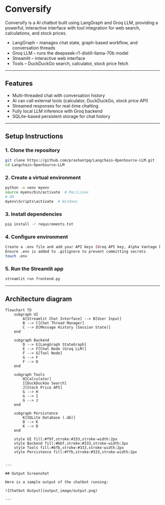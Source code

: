 # Conversify

Conversify is a AI chatbot built using LangGraph and Groq LLM, providing a powerful, interactive interface with tool integration for web search, calculations, and stock prices.
- LangGraph – manages chat state, graph-based workflow, and conversation threads
- Groq LLM – runs the deepseek-r1-distill-llama-70b model 
- Streamlit – interactive web interface
- Tools – DuckDuckGo search, calculator, stock price fetch

---

## **Features**

- Multi-threaded chat with conversation history
- AI can call external tools (calculator, DuckDuckGo, stock price API)
- Streamed responses for real-time chatting
- Fully local LLM inference with Groq backend
- SQLite-based persistent storage for chat history

---

## Setup Instructions

### 1. Clone the repository

```bash
git clone https://github.com/prashantpq/Langchain-OpenSource-LLM.git
cd Langchain-OpenSource-LLM
```

### 2. Create a virtual environment
```bash
python -m venv myenv
source myenv/bin/activate  # Mac/Linux
# OR
myenv\Scripts\activate  # Windows
```

### 3. Install dependencies
```bash
pip install -r requirements.txt
```

### 4. Configure environment
```bash
Create a .env file and add your API keys (Groq API key, Alpha Vantage key)
Ensure .env is added to .gitignore to prevent committing secrets
touch .env

```

### 5. Run the Streamlit app
```bash
streamlit run frontend.py
```

---
## Architecture diagram
```mermaid
flowchart TD
    subgraph UI
        A[Streamlit Chat Interface] --> B[User Input]
        B --> C[Chat Thread Manager]
        C --> D[Message History (Session State)]
    end

    subgraph Backend
        D --> E[LangGraph StateGraph]
        E --> F[Chat Node (Groq LLM)]
        F --> G[Tool Node]
        G --> F
        F --> D
    end

    subgraph Tools
        H[Calculator] 
        I[DuckDuckGo Search]
        J[Stock Price API]
        G --> H
        G --> I
        G --> J
    end

    subgraph Persistence
        K[SQLite Database (.db)]
        D --> K
        K --> D
    end

    style UI fill:#f9f,stroke:#333,stroke-width:2px
    style Backend fill:#bbf,stroke:#333,stroke-width:2px
    style Tools fill:#bfb,stroke:#333,stroke-width:2px
    style Persistence fill:#ffb,stroke:#333,stroke-width:2px


---

## Output Screenshot

Here is a sample output of the chatbot running:

![Chatbot Output](output_image/output.png)

---


